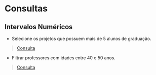 # Consultas

## Intervalos Numéricos

* Selecione os projetos que possuem mais de 5 alunos de graduação.

> [Consulta](https://github.com/Kayannsoarez/Gerenciamento_Universitario/blob/main/Query/Query1.sql)

* Filtrar professores com idades entre 40 e 50 anos.

> [Consulta](https://github.com/Kayannsoarez/Gerenciamento_Universitario/blob/main/Query/Query2.sql)
